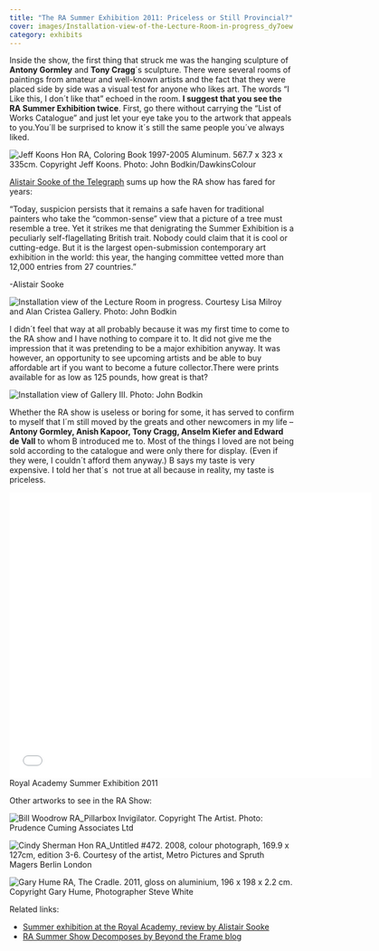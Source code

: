```yaml
---
title: "The RA Summer Exhibition 2011: Priceless or Still Provincial?"
cover: images/Installation-view-of-the-Lecture-Room-in-progress_dy7oew.jpg
category: exhibits
---
```


Inside the show, the first thing that struck me was the hanging sculpture of **Antony Gormley** and **Tony Cragg**´s sculpture. There were several rooms of paintings from amateur and well-known artists and the fact that they were placed side by side was a visual test for anyone who likes art. The words “I Like this, I don´t like that” echoed in the room. **I suggest that you see the RA Summer Exhibition twice**. First, go there without carrying the “List of Works Catalogue” and just let your eye take you to the artwork that appeals to you.You´ll be surprised to know it´s still the same people you´ve always liked.

![](./images/Jeff-Koons_Coloring-Book2_el2wt3.jpg "Jeff Koons Hon RA, Coloring Book 1997-2005 Aluminum. 567.7 x 323 x 335cm. Copyright Jeff Koons. Photo: John Bodkin/DawkinsColour")

[Alistair Sooke of the Telegraph](http://www.telegraph.co.uk/culture/art/art-reviews/8562267/Summer-Exhibition-at-the-Royal-Academy-review.html "Alistair Sooke") sums up how the RA show has fared for years:

“Today, suspicion persists that it remains a safe haven for traditional painters who take the “common-sense” view that a picture of a tree must resemble a tree. Yet it strikes me that denigrating the Summer Exhibition is a peculiarly self-flagellating British trait. Nobody could claim that it is cool or cutting-edge. But it is the largest open-submission contemporary art exhibition in the world: this year, the hanging committee vetted more than 12,000 entries from 27 countries.”

-Alistair Sooke

![](./images/Installation-view-of-the-Lecture-Room-in-progress_dy7oew.jpg "Installation view of the Lecture Room in progress. Courtesy Lisa Milroy and Alan Cristea Gallery. Photo: John Bodkin")

I didn´t feel that way at all probably because it was my first time to come to the RA show and I have nothing to compare it to. It did not give me the impression that it was pretending to be a major exhibition anyway. It was however, an opportunity to see upcoming artists and be able to buy affordable art if you want to become a future collector.There were prints available for as low as 125 pounds, how great is that?

![](./images/Installation-view-of-Gallery-III_r7j771.jpg "Installation view of Gallery III. Photo: John Bodkin")

Whether the RA show is useless or boring for some, it has served to confirm to myself that I´m still moved by the greats and other newcomers in my life – **Antony Gormley, Anish Kapoor, Tony Cragg, Anselm Kiefer and Edward de Vall** to whom B introduced me to. Most of the things I loved are not being sold according to the catalogue and were only there for display. (Even if they were, I couldn´t afford them anyway.) B says my taste is very expensive. I told her that´s  not true at all because in reality, my taste is priceless.

<iframe allowfullscreen="" class="youtube-player" frameborder="0" height="505" src="//www.youtube.com/embed/Hohytde1axU?wmode=transparent&fs=1&hl=en&modestbranding=1&iv_load_policy=3&showsearch=0&rel=0&theme=dark" title="YouTube video player" type="text/html" width="640"></iframe>

<figcaption>Royal Academy Summer Exhibition 2011</figcaption>

Other artworks to see in the RA Show:

![](./images/Bill-Woodrow-RA_Pillarbox-Invigilator_hfjbl2.jpg "Bill Woodrow RA_Pillarbox Invigilator. Copyright The Artist. Photo: Prudence Cuming Associates Ltd")

![](./images/Cindy-Sherman-Hon-RA_Untitled-472_c5iqyd.jpg "Cindy Sherman Hon RA_Untitled #472. 2008, colour photograph, 169.9 x 127cm, edition 3-6. Courtesy of the artist, Metro Pictures and Spruth Magers Berlin London")

![](./images/Gary-Hume-RA_The-Cradle_pqujdp.jpg "Gary Hume RA, The Cradle. 2011, gloss on aluminium, 196 x 198 x 2.2 cm. Copyright Gary Hume, Photographer Steve White")

Related links:

- [Summer exhibition at the Royal Academy, review by Alistair Sooke](http://www.telegraph.co.uk/culture/art/art-reviews/8562267/Summer-Exhibition-at-the-Royal-Academy-review.html "Alistair Sooke")
- [RA Summer Show Decomposes by Beyond the Frame blog](http://belcheresque.wordpress.com/ "Beyond the Frame")
